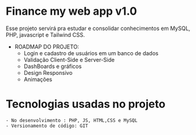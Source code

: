 # Finance my web app v1.0
Esse projeto servirá pra estudar e consolidar conhecimentos em MySQL, PHP, javascript e Tailwind CSS.


- ROADMAP DO PROJETO:
    - Login e cadastro de usuários em um banco de dados
    - Validação Client-Side e Server-Side
    - DashBoards e gráficos
    - Design Responsivo
    - Animações 


# Tecnologias usadas no projeto 
    - No desenvolvimento : PHP, JS, HTML,CSS e MySQL
    - Versionamento de código: GIT 
